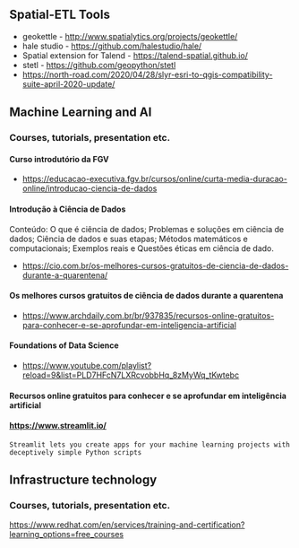 
## Spatial-ETL Tools
  - geokettle - http://www.spatialytics.org/projects/geokettle/
  - hale studio - https://github.com/halestudio/hale/
  - Spatial extension for Talend - https://talend-spatial.github.io/
  - stetl - https://github.com/geopython/stetl
  - https://north-road.com/2020/04/28/slyr-esri-to-qgis-compatibility-suite-april-2020-update/

## Machine Learning and AI
### Courses, tutorials, presentation etc.
#### Curso introdutório da FGV
- https://educacao-executiva.fgv.br/cursos/online/curta-media-duracao-online/introducao-ciencia-de-dados
#### Introdução à Ciência de Dados 
Conteúdo: O que é ciência de dados; Problemas e soluções em ciência de dados; Ciência de dados e suas etapas; Métodos matemáticos e computacionais; Exemplos reais e Questões éticas em ciência de dado.
- https://cio.com.br/os-melhores-cursos-gratuitos-de-ciencia-de-dados-durante-a-quarentena/
#### Os melhores cursos gratuitos de ciência de dados durante a quarentena
- https://www.archdaily.com.br/br/937835/recursos-online-gratuitos-para-conhecer-e-se-aprofundar-em-inteligencia-artificial
#### Foundations of Data Science
- https://www.youtube.com/playlist?reload=9&list=PLD7HFcN7LXRcvobbHq_8zMyWq_tKwtebc
#### Recursos online gratuitos para conhecer e se aprofundar em inteligência artificial
#### https://www.streamlit.io/
    Streamlit lets you create apps for your machine learning projects with deceptively simple Python scripts
## Infrastructure technology
### Courses, tutorials, presentation etc.
https://www.redhat.com/en/services/training-and-certification?learning_options=free_courses
